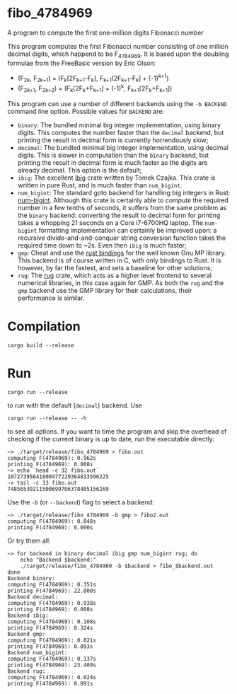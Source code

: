 # fibo_4784969

A program to compute the first one-million digits Fibonacci number

This program computes the first Fibonacci number consisting of one million decimal digits,
which happend to be F<sub>4784969</sub>. It is based upon the doubling formulae from the
FreeBasic version by Eric Olson:
* (F<sub>2k</sub>, F<sub>2k+1</sub>)
  = (F<sub>k</sub>[2F<sub>k+1</sub>-F<sub>k</sub>], F<sub>k+1</sub>(2F<sub>k+1</sub>-F<sub>k</sub>] + (-1)<sup>k+1</sup>)
* (F<sub>2k+1</sub>, F<sub>2k+2</sub>)
= (F<sub>k</sub>[2F<sub>k</sub>+F<sub>k+1</sub>] + (-1)<sup>k</sup>, F<sub>k+1</sub>[2F<sub>k</sub>+F<sub>k+1</sub>])

This program can use a number of different backends using the `-b BACKEND` command line option.
Possible values for `BACKEND` are:
* `binary`: The bundled minimal big integer implementation, using binary digits. This computes
  the number faster than the `decimal` backend, but printing the result in decimal form is
  currently horrendously slow;
* `decimal`: The bundled minimal big integer implementation, using decimal digits. This is
  slower in computation than the `binary` backend, but printing the result in decimal form is
  much faster as the digits are already decimal. This option is the default;
* `ibig`: The excellent [ibig](https://crates.io/crates/ibig) crate written by Tomek Czajka.
  This crate is written in pure Rust, and is much faster than `num_bigint`.
* `num_bigint`: The standard goto backend for handling big integers in Rust:
  [num-bigint](https://crates.io/crates/num-bigint). Although this crate is certainly able to
  *compute* the required number in a few tenths of seconds, it suffers from the same problem
  as the `binary` backend: converting the result to decimal form for printing takes a whopping
  21 seconds on a Core i7-6700HQ laptop. The `num-bigint` formatting implementation can
  certainly be improved upon: a recursive divide-and-and-conquer string conversion function
  takes the required time down to ~2s. Even then `ibig` is much faster;
* `gmp`: Cheat and use the [rust bindings](https://crates.io/crates/rust-gmp) for the well known
  Gnu MP library. This backend is of course written in C, with only bindings to Rust. It is however,
  by far the fastest, and sets a baseline for other solutions;
* `rug`: The [rug](https://crates.io/crates/rug) crate, which acts as a higher level frontend to
  several numerical libraries, in this case again for GMP. As both the `rug` and the `gmp`
  backend use the GMP library for their calculations, their performance is similar.

# Compilation

`cargo build --release`

# Run
```text
cargo run --release
```
to run with the default (`decimal`) backend. Use
```text
cargo run --release -- -h
```
to see all options. If you want to time the program and skip the overhead of checking if the current
binary is up to date, run the executable directly:
```text
~> ./target/release/fibo_4784969 > fibo.out
computing F(4784969): 0.962s
printing F(4784969): 0.008s
~> echo `head -c 32 fibo.out`
10727395641800477229364813596225
~> tail -c 33 fibo.out
74856539211500699706378405156269
```
Use the `-b` (or `--backend`) flag to select a backend:
```
~> ./target/release/fibo_4784969 -b gmp > fibo2.out
computing F(4784969): 0.048s
printing F(4784969): 0.090s
```
Or try them all:
```
~> for backend in binary decimal ibig gmp num_bigint rug; do
    echo "Backend $backend:"
    ./target/release/fibo_4784969 -b $backend > fibo_$backend.out
done
Backend binary:
computing F(4784969): 0.351s
printing F(4784969): 22.800s
Backend decimal:
computing F(4784969): 0.938s
printing F(4784969): 0.008s
Backend ibig:
computing F(4784969): 0.108s
printing F(4784969): 0.324s
Backend gmp:
computing F(4784969): 0.021s
printing F(4784969): 0.093s
Backend num_bigint:
computing F(4784969): 0.137s
printing F(4784969): 23.409s
Backend rug:
computing F(4784969): 0.024s
printing F(4784969): 0.091s
```
